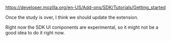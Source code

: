 https://developer.mozilla.org/en-US/Add-ons/SDK/Tutorials/Getting_started

Once the study is over, I think we should update the extension.

Right now the SDK UI components are experimental, so it might not be a good idea to do it right now.
